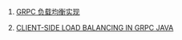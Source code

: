 1. [GRPC 负载均衡实现](https://blog.csdn.net/weixin_34102807/article/details/91455536)

2. [CLIENT-SIDE LOAD BALANCING IN GRPC JAVA](https://sultanov.dev/blog/grpc-client-side-load-balancing/)
